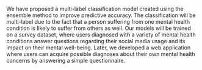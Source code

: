 We have proposed a multi-label classification model created using the ensemble method to improve predictive accuracy. The classification will be multi-label due to the fact that a person suffering from one mental health condition is likely to suffer from others as well. Our models will be trained on a survey dataset, where users diagnosed with a variety of mental health conditions answer questions regarding their social media usage and its impact on their mental well-being.
Later, we developed a web application where users can acquire possible diagnoses about their own mental health concerns by answering a simple questionnaire.

